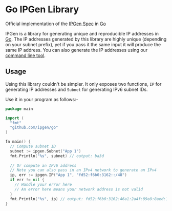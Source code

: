 # Go IPGen Library

Official implementation of the [IPGen Spec] in [Go]

IPGen is a library for generating unique and reproducible IP addresses in [Go]. The IP addresses generated by this library are highly unique (depending on your subnet prefix), yet if you pass it the same input it will produce the same IP address. You can also generate the IP addresses using our [command line tool].

[IPGen Spec]: https://github.com/ipgen/spec
[command line tool]: https://github.com/ipgen/cli
[Go]: https://golang.org

## Usage

Using this library couldn't be simpler. It only exposes two functions, `IP` for generating IP addresses and `Subnet` for generating IPv6 subnet IDs.

Use it in your program as follows:-
```go
package main

import (
  "fmt"
  "github.com/ipgen/go"
)

fn main() {
  // Compute subnet ID
  subnet := ipgen.Subnet("App 1") 
  fmt.Println("%s", subnet) // output: ba3d
  
  // Or compute an IPv6 address
  // Note you can also pass in an IPv4 network to generate an IPv4
  ip, err := ipgen.IP("App 1", "fd52:f6b0:3162::/48")
  if err != nil {
    // Handle your error here
    // An error here means your network address is not valid
  }
  fmt.Println("%s", ip) // output: fd52:f6b0:3162:46a1:2a4f:89e8:8aed:1327
}
```
